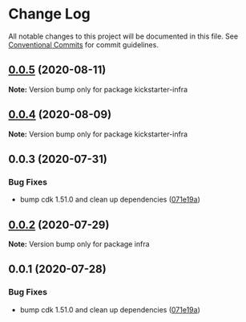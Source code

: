 # Change Log

All notable changes to this project will be documented in this file.
See [Conventional Commits](https://conventionalcommits.org) for commit guidelines.

## [0.0.5](https://git-codecommit.us-west-2.amazonaws.com/v1/repos/Deathstar/compare/kickstarter-infra@0.0.4...kickstarter-infra@0.0.5) (2020-08-11)

**Note:** Version bump only for package kickstarter-infra





## [0.0.4](https://git-codecommit.us-west-2.amazonaws.com/v1/repos/Deathstar/compare/kickstarter-infra@0.0.3...kickstarter-infra@0.0.4) (2020-08-09)

**Note:** Version bump only for package kickstarter-infra





## 0.0.3 (2020-07-31)


### Bug Fixes

* bump cdk 1.51.0 and clean up dependencies ([071e19a](https://git-codecommit.us-west-2.amazonaws.com/v1/repos/Deathstar/commits/071e19a615f489813cd064bb253dcd0ac34faff0))





## [0.0.2](https://git-codecommit.us-west-2.amazonaws.com/v1/repos/Deathstar/compare/infra@0.0.1...infra@0.0.2) (2020-07-29)

**Note:** Version bump only for package infra





## 0.0.1 (2020-07-28)


### Bug Fixes

* bump cdk 1.51.0 and clean up dependencies ([071e19a](https://git-codecommit.us-west-2.amazonaws.com/v1/repos/Deathstar/commits/071e19a615f489813cd064bb253dcd0ac34faff0))
